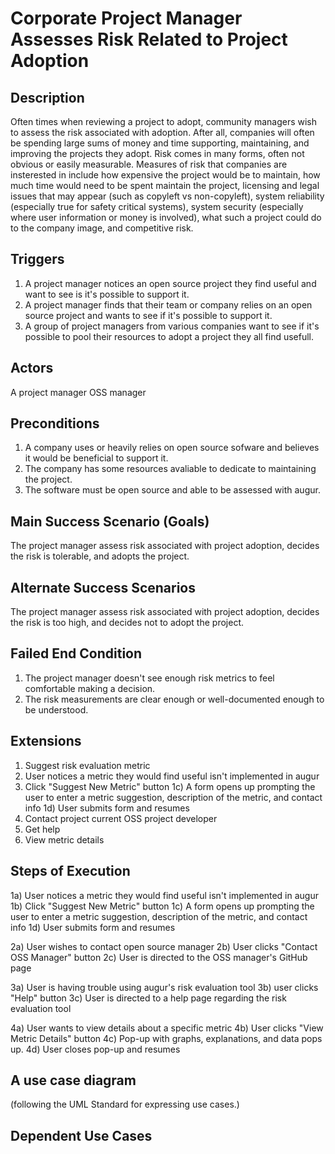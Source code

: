 # Corporate Project Manager Assesses Risk Related to Project Adoption

## Description 
Often times when reviewing a project to adopt, community managers wish to assess the risk associated with adoption. After all, companies will often be spending large sums of money and time supporting, maintaining, and improving the projects they adopt. Risk comes in many forms, often not obvious or easily measurable. Measures of risk that companies are insterested in include how expensive the project would be to maintain, how much time would need to be spent maintain the project, licensing and legal issues that may appear (such as copyleft vs non-copyleft), system reliability (especially true for safety critical systems), system security (especially where user information or money is involved), what such a project could do to the company image, and competitive risk. 

## Triggers 
1. A project manager notices an open source project they find useful and want to see is it's possible to support it.
2. A project manager finds that their team or company relies on an open source project and wants to see if it's possible to support it.
3. A group of project managers from various companies want to see if it's possible to pool their resources to adopt a project they all find usefull.

## Actors 
A project manager
OSS manager

## Preconditions 
1. A company uses or heavily relies on open source sofware and believes it would be beneficial to support it.
2. The company has some resources avaliable to dedicate to maintaining the project.
3. The software must be open source and able to be assessed with augur.

## Main Success Scenario (Goals)
The project manager assess risk associated with project adoption, decides the risk is tolerable, and adopts the project.

## Alternate Success Scenarios 
The project manager assess risk associated with project adoption, decides the risk is too high, and decides not to adopt the project.

## Failed End Condition 
1. The project manager doesn't see enough risk metrics to feel comfortable making a decision.
2. The risk measurements are clear enough or well-documented enough to be understood.

## Extensions
1. Suggest risk evaluation metric
  1. User notices a metric they would find useful isn't implemented in augur
  2. Click "Suggest New Metric" button
1c) A form opens up prompting the user to enter a metric suggestion, description of the metric, and contact info
1d) User submits form and resumes
2. Contact project current OSS project developer
3. Get help
4. View metric details

## Steps of Execution
1a) User notices a metric they would find useful isn't implemented in augur
1b) Click "Suggest New Metric" button
1c) A form opens up prompting the user to enter a metric suggestion, description of the metric, and contact info
1d) User submits form and resumes

2a) User wishes to contact open source manager
2b) User clicks "Contact OSS Manager" button
2c) User is directed to the OSS manager's GitHub page

3a) User is having trouble using augur's risk evaluation tool
3b) user clicks "Help" button
3c) User is directed to a help page regarding the risk evaluation tool

4a) User wants to view details about a specific metric
4b) User clicks "View Metric Details" button
4c) Pop-up with graphs, explanations, and data pops up.
4d) User closes pop-up and resumes
## A use case diagram
(following the UML Standard for expressing use cases.)

## Dependent Use Cases
